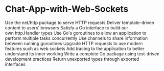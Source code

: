 # Chat-App-with-Web-Sockets

Use the net/http package to serve HTTP requests
Deliver template-driven content to users' browsers
Satisfy a Go interface to build our own http.Handler types
Use Go's goroutines to allow an application to perform multiple tasks concurrently
Use channels to share information between running goroutines
Upgrade HTTP requests to use modern features such as web sockets
Add tracing to the application to better understand its inner working
Write a complete Go package using test-driven development practices
Return unexported types through exported interfaces



